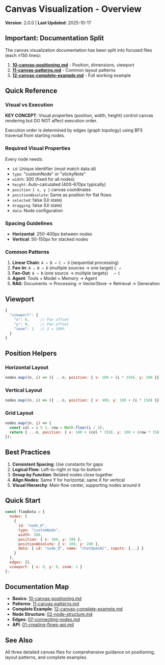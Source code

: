 # Canvas Visualization - Overview

**Version**: 2.0.0 | **Last Updated**: 2025-10-17

## Important: Documentation Split

The canvas visualization documentation has been split into focused files (each ≤150 lines):

1. **[10-canvas-positioning.md](10-canvas-positioning.md)** - Position, dimensions, viewport
2. **[11-canvas-patterns.md](11-canvas-patterns.md)** - Common layout patterns
3. **[12-canvas-complete-example.md](12-canvas-complete-example.md)** - Full working example

## Quick Reference

### Visual vs Execution

**KEY CONCEPT**: Visual properties (position, width, height) control canvas rendering but DO NOT affect execution order.

Execution order is determined by edges (graph topology) using BFS traversal from starting nodes.

### Required Visual Properties

Every node needs:
- `id`: Unique identifier (must match data.id)
- `type`: "customNode" or "stickyNote"
- `width`: 300 (fixed for all nodes)
- `height`: Auto-calculated (400-670px typically)
- `position`: `{ x, y }` canvas coordinates
- `positionAbsolute`: Same as position for flat flows
- `selected`: false (UI state)
- `dragging`: false (UI state)
- `data`: Node configuration

### Spacing Guidelines

- **Horizontal**: 250-400px between nodes
- **Vertical**: 50-150px for stacked nodes

### Common Patterns

1. **Linear Chain**: `A → B → C → D` (sequential processing)
2. **Fan-In**: `A ↘ B → D` (multiple sources → one target)
           `C ↗`
3. **Fan-Out**: `A → B` (one source → multiple targets)
            `  → C`
4. **Agent**: Tools + Model + Memory → Agent
5. **RAG**: Documents → Processing → VectorStore → Retrieval → Generation

## Viewport

```javascript
{
  "viewport": {
    "x": 0,     // Pan offset
    "y": 0,     // Pan offset
    "zoom": 1   // 1 = 100%
  }
}
```

## Position Helpers

### Horizontal Layout
```javascript
nodes.map((n, i) => ({ ...n, position: { x: 100 + (i * 350), y: 200 }}));
```

### Vertical Layout
```javascript
nodes.map((n, i) => ({ ...n, position: { x: 400, y: 100 + (i * 150) }}));
```

### Grid Layout
```javascript
nodes.map((n, i) => {
  const col = i % 3, row = Math.floor(i / 3);
  return { ...n, position: { x: 100 + (col * 350), y: 100 + (row * 150) }};
});
```

## Best Practices

1. **Consistent Spacing**: Use constants for gaps
2. **Logical Flow**: Left-to-right or top-to-bottom
3. **Group by Function**: Related nodes close together
4. **Align Nodes**: Same Y for horizontal, same X for vertical
5. **Visual Hierarchy**: Main flow center, supporting nodes around it

## Quick Start

```javascript
const flowData = {
  nodes: [
    {
      id: "node_0",
      type: "customNode",
      width: 300,
      position: { x: 100, y: 200 },
      positionAbsolute: { x: 100, y: 200 },
      data: { id: "node_0", name: "chatOpenAI", inputs: {...} }
    }
  ],
  edges: [],
  viewport: { x: 0, y: 0, zoom: 1 }
};
```

## Documentation Map

- **Basics**: [10-canvas-positioning.md](10-canvas-positioning.md)
- **Patterns**: [11-canvas-patterns.md](11-canvas-patterns.md)
- **Complete Example**: [12-canvas-complete-example.md](12-canvas-complete-example.md)
- **Node Structure**: [02-node-structure.md](02-node-structure.md)
- **Edges**: [07-connecting-nodes.md](07-connecting-nodes.md)
- **API**: [01-creating-flows-api.md](01-creating-flows-api.md)

## See Also

All three detailed canvas files for comprehensive guidance on positioning, layout patterns, and complete examples.
